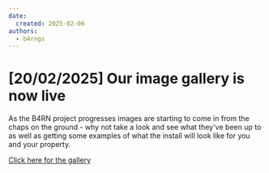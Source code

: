 ```yaml
---
date:
  created: 2025-02-06
authors:
  - b4rngs
---
```


# [20/02/2025] Our image gallery is now live

As the B4RN project progresses images are starting to come in from the chaps on the ground - why not take a look and see what they've been up to as well as getting some examples of what the install will look like for you and your property.

[Click here for the gallery](/installation/)
